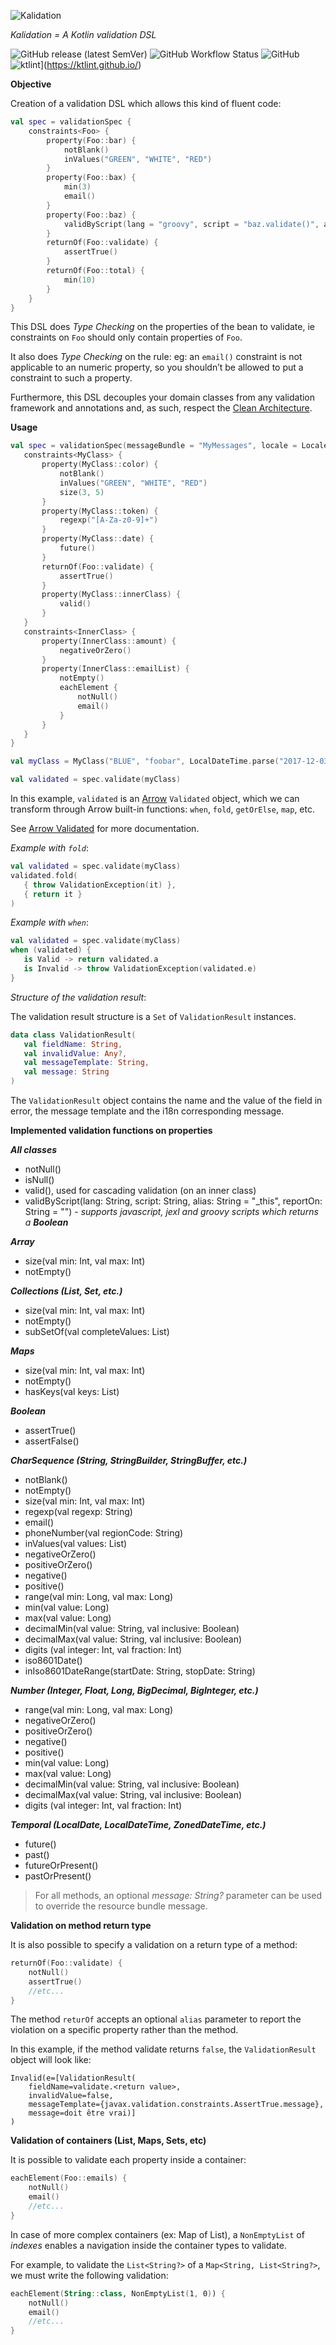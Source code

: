 ![Kalidation](Kalidation-logo.png?raw=true)

*Kalidation = A Kotlin validation DSL*

![GitHub release (latest SemVer)](https://img.shields.io/github/v/release/rcapraro/kalidation)
![GitHub Workflow Status](https://img.shields.io/github/workflow/status/rcapraro/kalidation/Publish%20package%20to%20GitHub%20Packages)
![GitHub](https://img.shields.io/github/license/rcapraro/kalidation)
![ktlint](https://img.shields.io/badge/code%20style-%E2%9D%A4-FF4081.svg)](https://ktlint.github.io/)

**Objective**

Creation of a validation DSL which allows this kind of fluent code:

```kotlin
val spec = validationSpec {
    constraints<Foo> {
        property(Foo::bar) {
            notBlank()
            inValues("GREEN", "WHITE", "RED")
        }
        property(Foo::bax) {
            min(3)
            email()
        }
        property(Foo::baz) {
            validByScript(lang = "groovy", script = "baz.validate()", alias = "baz")
        }
        returnOf(Foo::validate) {
            assertTrue()
        }
        returnOf(Foo::total) {
            min(10)
        }
    }
}
```

This DSL does _Type Checking_ on the properties of the bean to validate, ie constraints on `Foo` should only contain
properties of `Foo`.

It also does _Type Checking_ on the rule: eg: an `email()` constraint is not applicable to an numeric property, so you
shouldn’t be allowed to put a constraint to such a property.

Furthermore, this DSL decouples your domain classes from any validation framework and annotations and, as such, respect
the [Clean Architecture](https://8thlight.com/blog/uncle-bob/2012/08/13/the-clean-architecture.html).

**Usage**

 ```kotlin
val spec = validationSpec(messageBundle = "MyMessages", locale = Locale.FRENCH) {
    constraints<MyClass> {
        property(MyClass::color) {
            notBlank()
            inValues("GREEN", "WHITE", "RED")
            size(3, 5)
        }
        property(MyClass::token) {
            regexp("[A-Za-z0-9]+")
        }
        property(MyClass::date) {
            future()
        }
        returnOf(Foo::validate) {
            assertTrue()
        }
        property(MyClass::innerClass) {
            valid()
        }
    }
    constraints<InnerClass> {
        property(InnerClass::amount) {
            negativeOrZero()
        }
        property(InnerClass::emailList) {
            notEmpty()
            eachElement {
                notNull()
                email()
            }
        }
    }
}

val myClass = MyClass("BLUE", "foobar", LocalDateTime.parse("2017-12-03T10:15:30"), ...)

val validated = spec.validate(myClass) 
```

In this example, `validated` is an [Arrow](https://arrow-kt.io) `Validated` object, which we can transform through Arrow
built-in functions: `when`, `fold`, `getOrElse`, `map`, etc.

See [Arrow Validated](https://arrow-kt.io/docs/datatypes/validated/#validated) for more documentation.

_Example with `fold`_:

 ```kotlin
val validated = spec.validate(myClass)
validated.fold(
    { throw ValidationException(it) },
    { return it }
)
```

_Example with `when`_:

 ```kotlin
val validated = spec.validate(myClass)
when (validated) {
    is Valid -> return validated.a
    is Invalid -> throw ValidationException(validated.e)
}
```

_Structure of the validation result_:

The validation result structure is a `Set` of `ValidationResult` instances.

 ```kotlin
data class ValidationResult(
    val fieldName: String,
    val invalidValue: Any?,
    val messageTemplate: String,
    val message: String
)
```

The `ValidationResult` object contains the name and the value of the field in error, the message template and the i18n
corresponding message.

**Implemented validation functions on properties**

***All classes***

* notNull()
* isNull()
* valid(), used for cascading validation (on an inner class)
* validByScript(lang: String, script: String, alias: String = "_this", reportOn: String = "") - *supports javascript,
  jexl and groovy scripts which returns a **Boolean***

***Array***

* size(val min: Int, val max: Int)
* notEmpty()

***Collections (List, Set, etc.)***

* size(val min: Int, val max: Int)
* notEmpty()
* subSetOf(val completeValues: List<String>)

***Maps***

* size(val min: Int, val max: Int)
* notEmpty()
* hasKeys(val keys: List<String>)

***Boolean***

* assertTrue()
* assertFalse()

***CharSequence (String, StringBuilder, StringBuffer, etc.)***

* notBlank()
* notEmpty()
* size(val min: Int, val max: Int)
* regexp(val regexp: String)
* email()
* phoneNumber(val regionCode: String)
* inValues(val values: List<String>)
* negativeOrZero()
* positiveOrZero()
* negative()
* positive()
* range(val min: Long, val max: Long)
* min(val value: Long)
* max(val value: Long)
* decimalMin(val value: String, val inclusive: Boolean)
* decimalMax(val value: String, val inclusive: Boolean)
* digits (val integer: Int, val fraction: Int)
* iso8601Date()
* inIso8601DateRange(startDate: String, stopDate: String)

***Number (Integer, Float, Long, BigDecimal, BigInteger, etc.)***

* range(val min: Long, val max: Long)
* negativeOrZero()
* positiveOrZero()
* negative()
* positive()
* min(val value: Long)
* max(val value: Long)
* decimalMin(val value: String, val inclusive: Boolean)
* decimalMax(val value: String, val inclusive: Boolean)
* digits (val integer: Int, val fraction: Int)

***Temporal (LocalDate, LocalDateTime, ZonedDateTime, etc.)***

* future()
* past()
* futureOrPresent()
* pastOrPresent()

> For all methods, an optional *message: String?* parameter can be used to override the resource bundle message.


**Validation on method return type**

It is also possible to specify a validation on a return type of a method:

```kotlin
returnOf(Foo::validate) {
    notNull()
    assertTrue()
    //etc...
}
```

The method `returOf` accepts an optional `alias` parameter to report the violation on a specific property rather than
the method.

In this example, if the method validate returns `false`, the `ValidationResult` object will look like:

```
Invalid(e=[ValidationResult(
    fieldName=validate.<return value>, 
    invalidValue=false, 
    messageTemplate={javax.validation.constraints.AssertTrue.message}, 
    message=doit être vrai)]
)
```

**Validation of containers (List, Maps, Sets, etc)**

It is possible to validate each property inside a container:

```kotlin
eachElement(Foo::emails) {
    notNull()
    email()
    //etc...
}
```

In case of more complex containers (ex: Map of List), a `NonEmptyList` of *indexes* enables a navigation inside the
container types to validate.

For example, to validate the `List<String?>` of a `Map<String, List<String?>`, we must write the following validation:

````kotlin
eachElement(String::class, NonEmptyList(1, 0)) {
    notNull()
    email()
    //etc...
}
````

       